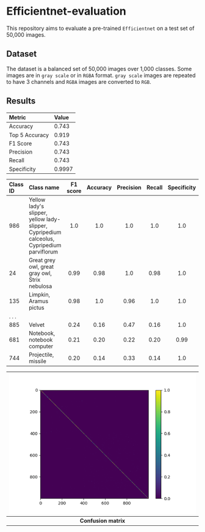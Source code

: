 # Efficientnet-evaluation

This repository aims to evaluate a pre-trained `Efficientnet` on a test set of 50,000 images.


## Dataset

The dataset is a balanced set of 50,000 images over 1,000 classes. Some images are in `gray scale` or in `RGBA` format. `gray scale` images are repeated to have 3 channels and `RGBA` images are converted to `RGB`.



## Results

| Metric | Value |
| :----- | :----- |
|  Accuracy       |  0.743 |
|  Top 5 Accuracy |  0.919 |
|  F1 Score       |  0.743 |
|  Precision      |  0.743 |
|  Recall         |  0.743 |
|  Specificity    | 0.9997 |




| Class ID | Class name | F1 score | Accuracy | Precision | Recall | Specificity |
| :----- | :-----  | :-----: | :-----: | :-----: | :-----: | :-----: |
| 986 | Yellow lady's slipper, yellow lady-slipper, Cypripedium calceolus, Cypripedium parviflorum    |  1.0 | 1.0 | 1.0 | 1.0 | 1.0 |
|  24 | Great grey owl, great gray owl, Strix nebulosa | 0.99 | 0.98 |  1.0 | 0.98 |  1.0 |
| 135 | Limpkin, Aramus pictus                         | 0.98 | 1.0  | 0.96 |  1.0 |  1.0 |
|. . . |
| 885 | Velvet                      | 0.24 | 0.16 | 0.47 | 0.16 |  1.0  |
| 681 | Notebook, notebook computer | 0.21 | 0.20 | 0.22 | 0.20 |  0.99 |
| 744 | Projectile, missile         | 0.20 | 0.14 | 0.33 | 0.14 |  1.0  |



|![Confusion matrix](https://github.com/clementw168/Efficientnet-evaluation/blob/main/confusion_matrix.png)|
|:----:|
| <b>Confusion matrix</b>|
